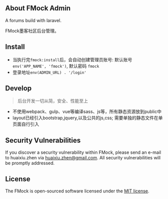 ## About FMock Admin
A forums build with laravel.

FMock墨客社区后台管理。

## Install
 - 当执行完`fmock:install`后，会自动创建管理员账号: 默认账号 `env('APP_NAME', 'fmock')`, 默认密码 `fmock`
 - 登录地址`env(ADMIN_URL) . '/login'`
 
## Develop
 > 后台开发一切从简，安全、性能至上
 - 不使用webpack、gulp、vue等编译sass、js等，所有静态资源放到public中
 - layout已经引入bootstrap,jquery,以及公共的js,css; 需要单独的静态文件在单页面自行引入
 

## Security Vulnerabilities

If you discover a security vulnerability within FMock, please send an e-mail to huaixiu.zhen via [huaixiu.zhen@gmail.com](mailto:huaixiu.zhen@gmail.com). All security vulnerabilities will be promptly addressed.

## License

The FMock is open-sourced software licensed under the [MIT license](https://opensource.org/licenses/MIT).

